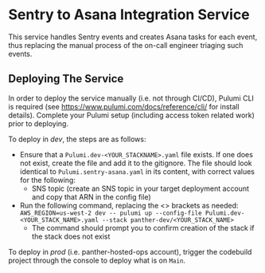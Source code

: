 # Sentry to Asana Integration Service

This service handles Sentry events and creates Asana tasks for each event, thus replacing
the manual process of the on-call engineer triaging such events.

## Deploying The Service ##
In order to deploy the service manually (i.e. not through CI/CD), Pulumi CLI is required (see https://www.pulumi.com/docs/reference/cli/ for install details). Complete your Pulumi setup (including access token related work) prior to deploying.

To deploy in *dev*, the steps are as follows:
- Ensure that a `Pulumi.dev-<YOUR_STACKNAME>.yaml` file exists. If one does not exist, create the file and add it to the gitignore. The file should look identical to `Pulumi.sentry-asana.yaml` in its content, with correct values for the following:
    - SNS topic (create an SNS topic in your target deployment account and copy that ARN in the config file)
- Run the following command, replacing the <> brackets as needed: `AWS_REGION=us-west-2 dev -- pulumi up --config-file Pulumi.dev-<YOUR_STACK_NAME>.yaml --stack panther-dev/<YOUR_STACK_NAME>`
    - The command should prompt you to confirm creation of the stack if the stack does not exist

To deploy in *prod* (i.e. panther-hosted-ops account), trigger the codebuild project through the console to deploy what is on `Main`.
